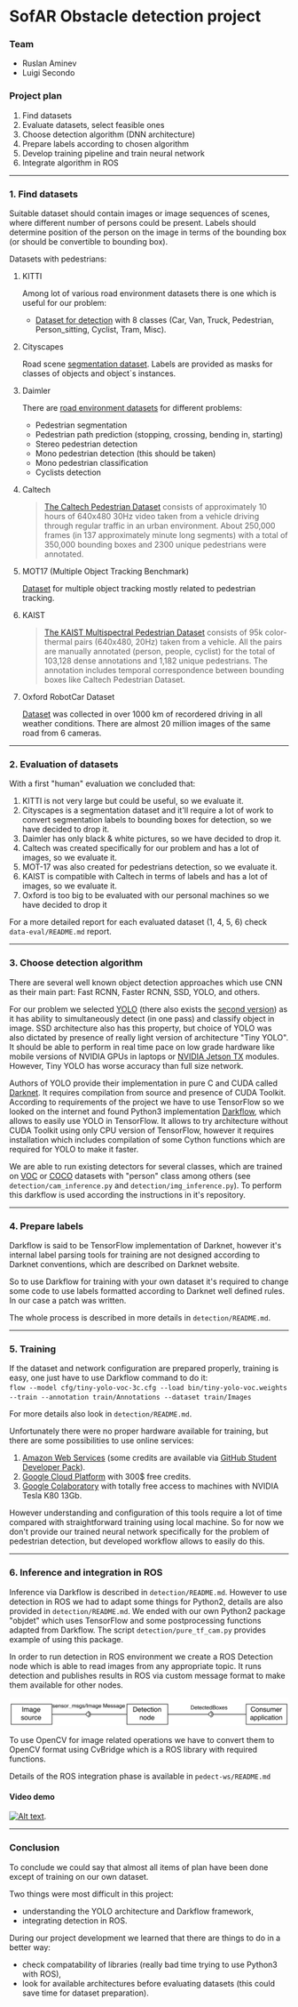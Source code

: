 # SofAR Obstacle detection project 

### Team
* Ruslan Aminev
* Luigi Secondo

### Project plan

1. Find datasets
2. Evaluate datasets, select feasible ones
3. Choose detection algorithm (DNN architecture)
4. Prepare labels according to chosen algorithm
5. Develop training pipeline and train neural network
6. Integrate algorithm in ROS

___

### 1. Find datasets
Suitable dataset should contain images or image sequences of scenes, 
where different number of persons could be present. Labels should 
determine position of the person on the image in terms
of the bounding box (or should be convertible to bounding box).

Datasets with pedestrians:
1. KITTI

    Among lot of various road environment datasets there is one 
    which is useful for our problem:
    * [Dataset for detection](http://www.cvlibs.net/datasets/kitti/eval_object.php?obj_benchmark=2d) 
    with 8 classes (Car, Van, Truck, Pedestrian, Person_sitting, Cyclist, Tram, Misc).

        
2. Cityscapes

    Road scene [segmentation dataset](https://www.cityscapes-dataset.com/). Labels are provided as masks for classes of objects and object`s instances. 

3. Daimler

    There are [road environment datasets](http://www.gavrila.net/Datasets/datasets.html) for different problems:
    * Pedestrian segmentation
    * Pedestrian path prediction (stopping, crossing, bending in, starting)
    * Stereo pedestrian detection
    * Mono pedestrian detection (this should be taken)
    * Mono pedestrian classification
    * Cyclists detection

4. Caltech
 
    > [The Caltech Pedestrian Dataset](http://www.vision.caltech.edu/Image_Datasets/CaltechPedestrians/) consists of approximately 10 hours of 640x480 30Hz video taken from a vehicle driving through regular traffic in an urban environment. About 250,000 frames (in 137 approximately minute long segments) with a total of 350,000 bounding boxes and 2300 unique pedestrians were annotated.

5. MOT17 (Multiple Object Tracking Benchmark)
    
    [Dataset](https://motchallenge.net/data/MOT17Det) for multiple object tracking mostly related to pedestrian tracking.

6. KAIST

    > [The KAIST Multispectral Pedestrian Dataset](https://sites.google.com/site/pedestrianbenchmark/) consists of 95k color-thermal pairs (640x480, 20Hz) taken from a vehicle. All the pairs are manually annotated (person, people, cyclist) for the total of 103,128 dense annotations and 1,182 unique pedestrians. The annotation includes temporal correspondence between bounding boxes like Caltech Pedestrian Dataset.

7. Oxford RobotCar Dataset

    [Dataset](http://robotcar-dataset.robots.ox.ac.uk/) was collected in over 1000 km of recordered driving in all weather conditions. There are almost 20 million images of the same road from 6 cameras.

___

### 2. Evaluation of datasets
With a first "human" evaluation we concluded that:
1. KITTI is not very large but could be useful, so we evaluate it. 
2. Cityscapes is a segmentation dataset and it'll require a lot 
of work to convert segmentation labels to bounding boxes for detection, 
so we have decided to drop it.
3. Daimler has only black & white pictures, so we have decided to drop it.
4. Caltech was created specifically for our problem and has a lot of
images, so we evaluate it.
5. MOT-17 was also created for pedestrians detection, so we evaluate it.
6. KAIST is compatible with Caltech in terms of labels and has a lot of images, so we 
evaluate it.
7. Oxford is too big to be evaluated with our personal machines so we have decided to drop it

For a more detailed report for each evaluated dataset (1, 4, 5, 6) 
check `data-eval/README.md` report.
___

### 3. Choose detection algorithm

There are several well known object detection approaches which use CNN
as their main part: Fast RCNN, Faster RCNN, SSD, YOLO, and others.

For our problem we selected [YOLO](https://arxiv.org/abs/1506.02640) 
(there also exists the [second version](https://arxiv.org/abs/1612.08242)) as it has ability to simultaneously
detect (in one pass) and classify object in image. SSD architecture also has this
property, but choice of YOLO was also dictated by presence of really
light version of architecture "Tiny YOLO". It should be able to perform in real
time pace on low grade hardware like mobile versions of NVIDIA GPUs in
laptops or [NVIDIA Jetson TX](https://www.nvidia.com/en-us/autonomous-machines/embedded-systems-dev-kits-modules/)
modules. However, Tiny YOLO has worse accuracy than full size network.

Authors of YOLO provide their implementation in pure C and CUDA called 
[Darknet](https://pjreddie.com/darknet/). It requires compilation from 
source and presence of CUDA Toolkit. According to requirements of the 
project we have to use TensorFlow so we looked on the internet and found
Python3 implementation [Darkflow](https://github.com/thtrieu/darkflow),
which allows to easily use YOLO in TensorFlow. It allows to try 
architecture without CUDA Toolkit using only CPU version of TensorFlow, 
however it requires installation which includes compilation of some
Cython functions which are required for YOLO to make it faster.

We are able to run existing detectors for several classes, 
which are trained on [VOC](http://host.robots.ox.ac.uk/pascal/VOC/)
or [COCO](http://cocodataset.org/#home) datasets with "person" class
among others (see `detection/cam_inference.py` and 
`detection/img_inference.py`). To perform this darkflow is used 
according the instructions in it's repository.

___

### 4. Prepare labels

Darkflow is said to be TensorFlow implementation of Darknet, however 
it's internal label parsing tools for training are not designed according to Darknet
conventions, which are described on Darknet website.

So to use Darkflow for training with your own dataset it's required to 
change some code to use labels formatted according to Darknet 
well defined rules. In our case a patch was written.

The whole process is described in more details in `detection/README.md`.
___

### 5. Training

If the dataset and network configuration are prepared properly, training
is easy, one just have to use Darkflow command to do it:  
`flow --model cfg/tiny-yolo-voc-3c.cfg --load bin/tiny-yolo-voc.weights 
--train --annotation train/Annotations --dataset train/Images`

For more details also look in `detection/README.md`.

Unfortunately there were no proper hardware available for training,
but there are some possibilities to use online services:
1. [Amazon Web Services](https://aws.amazon.com/) 
(some credits are available via
[GitHub Student Developer Pack](https://education.github.com/pack)).
2. [Google Cloud Platform](https://cloud.google.com) with 300$ free credits.
3. [Google Colaboratory](https://colab.research.google.com/notebooks/welcome.ipynb) 
with totally free access to machines with NVIDIA Tesla K80 13Gb.

However understanding and configuration of this tools require a lot of 
time compared with straightforward training using local machine. So
for now we don't provide our trained neural network specifically for 
the problem of pedestrian detection, but developed workflow allows 
to easily do this.
___

### 6. Inference and integration in ROS
Inference via Darkflow is described in `detection/README.md`. However to use
detection in ROS we had to adapt some things for Python2, details are also
provided in `detection/README.md`. We ended with our own Python2 package
"objdet" which uses TensorFlow and some postprocessing functions adapted
 from Darkflow. The script `detection/pure_tf_cam.py` provides example of
 using this package.

In order to run detection in ROS environment we create a ROS 
Detection node which is able to read images from any appropriate topic.
It runs detection and publishes results in ROS via custom message 
format to make them available for other nodes.

![scheme](uml-scheme.png)

To use OpenCV for image related operations  we have to convert them to 
OpenCV format using CvBridge which is a ROS library with required functions.

Details of the ROS integration phase is available in `pedect-ws/README.md`

#### Video demo
[![Alt text](https://img.youtube.com/vi/w-_G6Ez6Ovk/0.jpg)](https://www.youtube.com/watch?v=w-_G6Ez6Ovk).
___

### Conclusion
To conclude we could say that almost all items of plan have been done 
except of training on our own dataset. 

Two things were most difficult in this project:
* understanding the YOLO architecture and Darkflow framework,
* integrating detection in ROS.

During our project development we learned that there are things to do in a better way:
- check compatability of libraries (really bad time trying to use Python3 with ROS),
- look for available architectures before evaluating datasets (this could save time
for dataset preparation).
